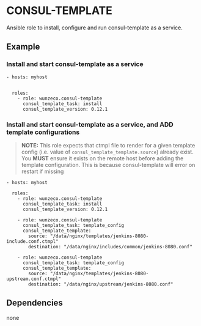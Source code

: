 CONSUL-TEMPLATE
======

Ansible role to install, configure and run consul-template as a service.



## Example

### Install and start consul-template as a service

```
- hosts: myhost
  

  roles:
    - role: wunzeco.consul-template
      consul_template_task: install
      consul_template_version: 0.12.1 
```

### Install and start consul-template as a service, and ADD template configurations

> **NOTE:**
>    This role expects that ctmpl file to render for a given template config
>    (i.e. value of `consul_template_template.source`) already exist.
>    You **MUST** ensure it exists on the remote host before adding the template
>    configuration. This is because consul-template will error on restart if missing

```
- hosts: myhost

  roles:
    - role: wunzeco.consul-template
      consul_template_task: install
      consul_template_version: 0.12.1 

    - role: wunzeco.consul-template
      consul_template_task: template_config
      consul_template_template:
        source: "/data/nginx/templates/jenkins-8080-include.conf.ctmpl"
        destination: "/data/nginx/includes/common/jenkins-8080.conf"

    - role: wunzeco.consul-template
      consul_template_task: template_config
      consul_template_template:
        source: "/data/nginx/templates/jenkins-8080-upstream.conf.ctmpl"
        destination: "/data/nginx/upstream/jenkins-8080.conf"
```

## Dependencies

none
